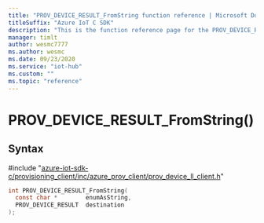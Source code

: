 ```yaml
---                             
title: "PROV_DEVICE_RESULT_FromString function reference | Microsoft Docs" 
titleSuffix: "Azure IoT C SDK"            
description: "This is the function reference page for the PROV_DEVICE_RESULT_FromString() function in the Azure IoT C SDK. This SDK is used with Azure IoT Hub and Azure IoT Hub Device Provisioning Service"            
manager: timlt                 
author: wesmc7777              
ms.author: wesmc               
ms.date: 09/23/2020                    
ms.service: "iot-hub"             
ms.custom: ""                
ms.topic: "reference"        
---                            
```


# PROV_DEVICE_RESULT_FromString()

## Syntax

\#include "[azure-iot-sdk-c/provisioning_client/inc/azure_prov_client/prov_device_ll_client.h](../prov-device-ll-client-h.md)"  
```C
int PROV_DEVICE_RESULT_FromString(
  const char *        enumAsString,
  PROV_DEVICE_RESULT  destination
);
```

